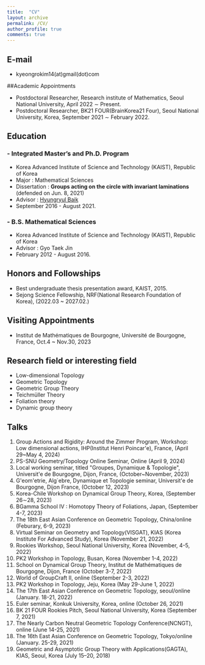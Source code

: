 ```yaml
---
title:  "CV"
layout: archive
permalink: /CV/
author_profile: true
comments: true
---
```


## E-mail
- kyeongrokim14(at)gmail(dot)com


##Academic Appointments
- Postdoctoral Researcher, Research institute of Mathematics, Seoul National University, April 2022 $\sim$ Present.
- Postdoctoral Researcher, BK21 FOUR(BrainKorea21 Four),  Seoul National University, Korea, September 2021 $\sim$ February 2022. 

## Education

### - Integrated Master’s and Ph.D. Program

- Korea Advanced Institute of Science and Technology (KAIST), Republic of Korea
- Major : Mathematical Sciences
- Dissertation : **Groups acting on the circle with invariant laminations** (defended on Jun. 8, 2021)
- Advisor : [Hyungryul Baik](https://sites.google.com/site/hrbaik85/ "Hyungryul Baik's site")
- September 2016 - August 2021.

### - B.S. Mathematical Sciences

- Korea Advanced Institute of Science and Technology (KAIST), Republic of Korea
- Advisor : Gyo Taek Jin 
- February 2012 - August 2016.

## Honors and Followships
- Best undergraduate thesis presentation award, KAIST, 2015.
- Sejong Science Fellowship, NRF(National Research Foundation of Korea), (2022.03 ~ 2027.02.)


## Visiting Appointments
- Institut de Mathématiques de Bourgogne, Université de Bourgogne, France, Oct.4 ~ Nov.30, 2023


## Research field or interesting field

- Low-dimensional Topology
- Geometric Topology
- Geometric Group Theory
- Teichmüller Theory
- Foliation theory
- Dynamic group theory

## Talks

1. Group Actions and Rigidity: Around the Zimmer Program,
Workshop: Low dimensional actions, IHP(Institut Henri Poincar\'e), France, (April 29~May 4, 2024) 
1. PS-SNU Geometry/Topology Online Seminar, Online (April 9, 2024) 
1. Local working seminar, titled "Groupes, Dynamique & Topologie", Universit\'e de Bourgogne, Dijon, France, (October~November, 2023)  
1. G\'eom\'etrie, Alg\`ebre, Dynamique et Topologie seminar, Universit\'e de Bourgogne, Dijon France, (October 12, 2023) 
1. Korea-Chile Workshop on Dynamical Group Theory, Korea, (September 26$\sim$28, 2023) 
1. BGamma School IV : Homotopy Theory of Foliations, Japan, (September 4-7, 2023) 
1. The 18th East Asian Conference on Geometric Topology, China/online (Feburary, 6-9, 2023) 
1. Virtual Seminar on 
Geometry and Topology(VISGAT), KIAS (Korea Institute For Advanced Study), Korea (November 21, 2022)
1. Rookies Workshop, Seoul National University, Korea (November, 4-5, 2022)
1. PK2 Workshop in Topology, Busan, Korea (November 1-4, 2022)
1. School on Dynamical Group Theory, Institut de Mathématiques de Bourgogne, Dijon, France (October 3-7, 2022)
1. World of GroupCraft II, online (September 2-3, 2022)
1. PK2 Workshop in Topology, Jeju, Korea (May 29-June 1, 2022)
1. The 17th East Asian Conference on Geometric Topology, seoul/online (January. 18-21, 2022) 
1. Euler seminar, Konkuk University, Korea, online (October 26, 2021)
1. BK 21 FOUR Rookies Pitch, Seoul National University, Korea  (September 7, 2021)
1. The Nearly Carbon Neutral Geometric Topology Conference(NCNGT), online (June 14-25, 2021)
1. The 16th East Asian Conference on Geometric Topology, Tokyo/online (January. 25-29, 2021) 
1. Geometric and Asymptotic Group Theory with Applications(GAGTA), KIAS, Seoul, Korea (July 15–20, 2018)
